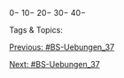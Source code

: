 0−
10−
20−
30−
40−

   Tags & Topics:
   

[Previous: #BS-Uebungen_37](BS-Uebungen_37.md)

[Next: #BS-Uebungen_37](BS-Uebungen_37.md)